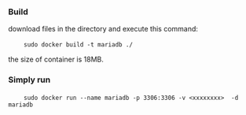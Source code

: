 ### Build
download files in the directory and execute this command:

&nbsp;&nbsp;&nbsp;&nbsp;&nbsp;&nbsp;&nbsp;&nbsp;`sudo docker build -t mariadb ./`

the size of container is 18MB.

### Simply run
&nbsp;&nbsp;&nbsp;&nbsp;&nbsp;&nbsp;&nbsp;&nbsp;`sudo docker run --name mariadb -p 3306:3306 -v <xxxxxxxx>  -d mariadb`

